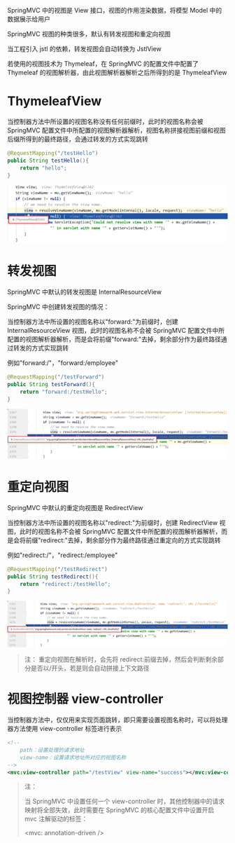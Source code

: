 SpringMVC 中的视图是 View 接口，视图的作用渲染数据，将模型 Model 中的数据展示给用户

SpringMVC 视图的种类很多，默认有转发视图和重定向视图

当工程引入 jstl 的依赖，转发视图会自动转换为 JstlView

若使用的视图技术为 Thymeleaf，在 SpringMVC 的配置文件中配置了 Thymeleaf 的视图解析器，由此视图解析器解析之后所得到的是 ThymeleafView

# ThymeleafView

当控制器方法中所设置的视图名称没有任何前缀时，此时的视图名称会被 SpringMVC 配置文件中所配置的视图解析器解析，视图名称拼接视图前缀和视图后缀所得到的最终路径，会通过转发的方式实现跳转

```java
@RequestMapping("/testHello")
public String testHello(){
    return "hello";
}
```

![](attachment/img002.png)

# 转发视图

SpringMVC 中默认的转发视图是 InternalResourceView

SpringMVC 中创建转发视图的情况：

当控制器方法中所设置的视图名称以"forward:"为前缀时，创建 InternalResourceView 视图，此时的视图名称不会被 SpringMVC 配置文件中所配置的视图解析器解析，而是会将前缀"forward:"去掉，剩余部分作为最终路径通过转发的方式实现跳转

例如"forward:/"，"forward:/employee"

```java
@RequestMapping("/testForward")
public String testForward(){
    return "forward:/testHello";
}
```

![image-20210706201316593](attachment/img003.png)

# 重定向视图

SpringMVC 中默认的重定向视图是 RedirectView

当控制器方法中所设置的视图名称以"redirect:"为前缀时，创建 RedirectView 视图，此时的视图名称不会被 SpringMVC 配置文件中所配置的视图解析器解析，而是会将前缀"redirect:"去掉，剩余部分作为最终路径通过重定向的方式实现跳转

例如"redirect:/"，"redirect:/employee"

```java
@RequestMapping("/testRedirect")
public String testRedirect(){
    return "redirect:/testHello";
}
```

![image-20210706201602267](attachment/img004.png)

> 注：
> 重定向视图在解析时，会先将 redirect:前缀去掉，然后会判断剩余部分是否以/开头，若是则会自动拼接上下文路径

# 视图控制器 view-controller

当控制器方法中，仅仅用来实现页面跳转，即只需要设置视图名称时，可以将处理器方法使用 view-controller 标签进行表示

```xml
<!--
    path：设置处理的请求地址
    view-name：设置请求地址所对应的视图名称
-->
<mvc:view-controller path="/testView" view-name="success"></mvc:view-controller>
```

> 注：
>
> 当 SpringMVC 中设置任何一个 view-controller 时，其他控制器中的请求映射将全部失效，此时需要在 SpringMVC 的核心配置文件中设置开启 mvc 注解驱动的标签：
>
> <mvc: annotation-driven />